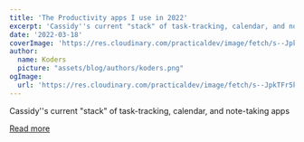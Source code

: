 ```yaml
---
title: 'The Productivity apps I use in 2022'
excerpt: 'Cassidy''s current "stack" of task-tracking, calendar, and note-taking apps'
date: '2022-03-18'
coverImage: 'https://res.cloudinary.com/practicaldev/image/fetch/s--JpkTFr5k--/c_imagga_scale,f_auto,fl_progressive,h_420,q_auto,w_1000/https://images.unsplash.com/photo-1595013694368-aab1b4f70dcd'
author:
  name: Koders
  picture: "assets/blog/authors/koders.png"
ogImage:
  url: 'https://res.cloudinary.com/practicaldev/image/fetch/s--JpkTFr5k--/c_imagga_scale,f_auto,fl_progressive,h_420,q_auto,w_1000/https://images.unsplash.com/photo-1595013694368-aab1b4f70dcd'
---
```


Cassidy''s current "stack" of task-tracking, calendar, and note-taking apps

[Read more](https://dev.to/cassidoo/the-productivity-apps-i-use-in-2022-ea6)
